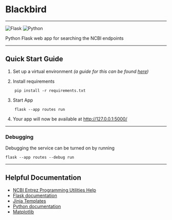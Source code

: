 # Blackbird

---

![Flask](https://img.shields.io/badge/flask-%23000.svg?style=for-the-badge&logo=flask&logoColor=white)
![Python](https://img.shields.io/badge/python-3670A0?style=for-the-badge&logo=python&logoColor=ffdd54)


Python Flask web app for searching the NCBI endpoints

---

## Quick Start Guide
1. Set up a virtual environment _(a guide for this can be found [here][pyenv-setup])_

2. Install requirements
```shell
    pip install -r requirements.txt
```

3. Start App
```shell
    flask --app routes run
```

4. Your app will now be available at http://127.0.0.1:5000/

---

### Debugging 

Debugging the service can be turned on by running 
```shell
flask --app routes --debug run
```


---
## Helpful Documentation 

* [NCBI Entrez Programming Utilities Help](https://www.ncbi.nlm.nih.gov/books/NBK25501/)
* [Flask documentation](https://flask.palletsprojects.com/en/2.2.x/)
* [Jinja Templates](https://jinja.palletsprojects.com/en/3.1.x/)
* [Python documentation](https://docs.python.org/3/index.html)
* [Matplotlib](https://matplotlib.org/stable/index.html)




<!-- (links) --> 
[pyenv-setup]:<https://www.andreagrandi.it/2022/01/29/install-python-with-pyenv-and-pyenvvirtualenv-create-virtual-environment-with-specific-python-version-macos/>
